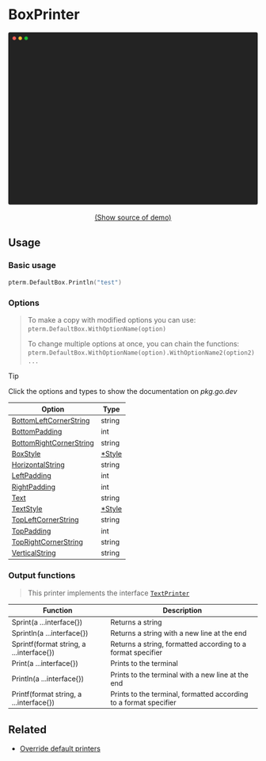 # BoxPrinter

<!-- 
Replace all of the following strings with the current printer.
     box Box BoxPrinter DefaultBox
-->

![BoxPrinter Example](https://raw.githubusercontent.com/pterm/pterm/master/_examples/box/animation.svg)

<p align="center"><a href="https://github.com/pterm/pterm/blob/master/_examples/box/main.go" target="_blank">(Show source of demo)</a></p>


## Usage

### Basic usage

```go
pterm.DefaultBox.Println("test")
```

### Options

> To make a copy with modified options you can use:
> `pterm.DefaultBox.WithOptionName(option)`
>
> To change multiple options at once, you can chain the functions:
> `pterm.DefaultBox.WithOptionName(option).WithOptionName2(option2)...`

> [!TIP]
> Click the options and types to show the documentation on _pkg.go.dev_

|Option|Type|
|------|----|
|[BottomLeftCornerString](https://pkg.go.dev/github.com/pterm/pterm#BoxPrinter.WithBottomLeftCornerString)|string|
|[BottomPadding](https://pkg.go.dev/github.com/pterm/pterm#BoxPrinter.WithBottomPadding)|int|
|[BottomRightCornerString](https://pkg.go.dev/github.com/pterm/pterm#BoxPrinter.WithBottomRightCornerString)|string|
|[BoxStyle](https://pkg.go.dev/github.com/pterm/pterm#BoxPrinter.WithBoxStyle)|[*Style](https://pkg.go.dev/github.com/pterm/pterm#Style)|
|[HorizontalString](https://pkg.go.dev/github.com/pterm/pterm#BoxPrinter.WithHorizontalString)|string|
|[LeftPadding](https://pkg.go.dev/github.com/pterm/pterm#BoxPrinter.WithLeftPadding)|int|
|[RightPadding](https://pkg.go.dev/github.com/pterm/pterm#BoxPrinter.WithRightPadding)|int|
|[Text](https://pkg.go.dev/github.com/pterm/pterm#BoxPrinter.WithText)|string|
|[TextStyle](https://pkg.go.dev/github.com/pterm/pterm#BoxPrinter.WithTextStyle)|[*Style](https://pkg.go.dev/github.com/pterm/pterm#Style)|
|[TopLeftCornerString](https://pkg.go.dev/github.com/pterm/pterm#BoxPrinter.WithTopLeftCornerString)|string|
|[TopPadding](https://pkg.go.dev/github.com/pterm/pterm#BoxPrinter.WithTopPadding)|int|
|[TopRightCornerString](https://pkg.go.dev/github.com/pterm/pterm#BoxPrinter.WithTopRightCornerString)|string|
|[VerticalString](https://pkg.go.dev/github.com/pterm/pterm#BoxPrinter.WithVerticalString)|string|

### Output functions

> This printer implements the interface [`TextPrinter`](https://github.com/pterm/pterm/blob/master/interface_text_printer.go)

|Function|Description|
|------|---------|
|Sprint(a ...interface{})|Returns a string|
|Sprintln(a ...interface{})|Returns a string with a new line at the end|
|Sprintf(format string, a ...interface{})|Returns a string, formatted according to a format specifier|
|Print(a ...interface{})|Prints to the terminal|
|Println(a ...interface{})|Prints to the terminal with a new line at the end|
|Printf(format string, a ...interface{})|Prints to the terminal, formatted according to a format specifier|

## Related
- [Override default printers](docs/customizing/override-default-printer.md)